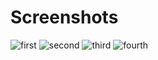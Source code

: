 ﻿# Screenshots

![first](https://github.com/user-attachments/assets/ba6e56c5-8318-46d3-b018-958de2ca8fb3)
![second](https://github.com/user-attachments/assets/3fe2113c-aecd-4317-b779-df587cf94fdc)
![third](https://github.com/user-attachments/assets/700f6d12-f610-4d83-b4c6-3eff0c063c39)
![fourth](https://github.com/user-attachments/assets/0d67c2cd-eec5-4661-b33d-e1e975f22488)


